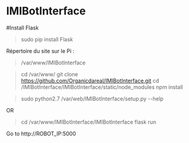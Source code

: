 # IMIBotInterface

#Install Flask
> sudo pip install Flask

Répertoire du site sur le Pi :
> /var/www/IMIBotInterface

> cd /var/www/
> git clone https://github.com/Organicdareal/IMIBotInterface.git
> cd /IMIBotInterface/IMIBotInterface/static/node_modules
> npm install

> sudo python2.7 /var/web/IMIBotInterface/setup.py --help

OR

> cd /var/www/IMIBotInterface/IMIBotInterface
> flask run

Go to http://ROBOT_IP:5000